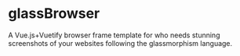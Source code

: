 # glassBrowser
A Vue.js+Vuetify browser frame template for who needs stunning screenshots of your websites following the glassmorphism language.

